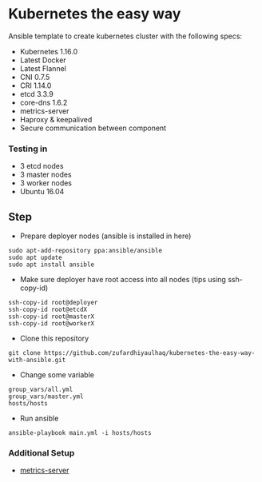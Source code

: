 # Kubernetes the easy way
Ansible template to create kubernetes cluster with the following specs:
* Kubernetes 1.16.0
* Latest Docker
* Latest Flannel
* CNI 0.7.5
* CRI 1.14.0
* etcd 3.3.9
* core-dns 1.6.2
* metrics-server
* Haproxy & keepalived
* Secure communication between component

### Testing in
* 3 etcd nodes
* 3 master nodes
* 3 worker nodes
* Ubuntu 16.04

## Step
* Prepare deployer nodes (ansible is installed in here)
```
sudo apt-add-repository ppa:ansible/ansible
sudo apt update
sudo apt install ansible
```
* Make sure deployer have root access into all nodes (tips using ssh-copy-id)
```
ssh-copy-id root@deployer
ssh-copy-id root@etcdX
ssh-copy-id root@masterX
ssh-copy-id root@workerX
```
* Clone this repository
```
git clone https://github.com/zufardhiyaulhaq/kubernetes-the-easy-way-with-ansible.git
```
* Change some variable
```
group_vars/all.yml
group_vars/master.yml
hosts/hosts
```
* Run ansible
```
ansible-playbook main.yml -i hosts/hosts
```

### Additional Setup
* [metrics-server](additional_setup/metrics-server.md)
